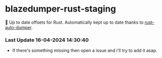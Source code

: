 # blazedumper-rust-staging

🚀 Up to date offsets for Rust. Automatically kept up to date thanks to [rust-auto-dumper](https://github.com/Akandesh/rust-auto-dumper).


### Last Update 16-04-2024 14:30:40
- If there's something missing then open a issue and i'll try to add it asap.